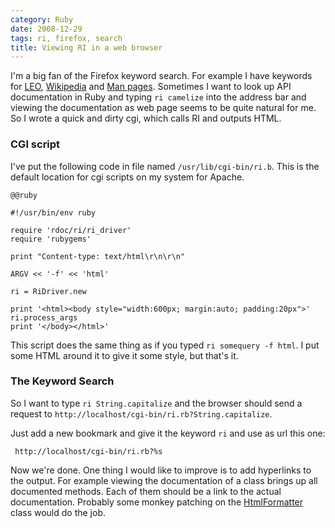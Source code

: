 ```yaml
--- 
category: Ruby
date: 2008-12-29
tags: ri, firefox, search
title: Viewing RI in a web browser
---
```








I'm a big fan of the Firefox keyword search. For example I have
keywords for [LEO][1], [Wikipedia][2] and [Man pages][3]. Sometimes I
want to look up API documentation in Ruby and typing `ri camelize`
into the address bar and viewing the documentation as web page seems
to be quite natural for me. So I wrote a quick and dirty cgi, which
calls RI and outputs HTML.

### CGI script

I've put the following code in file named
`/usr/lib/cgi-bin/ri.b`. This is the default location for cgi scripts
on my system for Apache.

    @@ruby

    #!/usr/bin/env ruby
    
    require 'rdoc/ri/ri_driver'
    require 'rubygems'
    
    print "Content-type: text/html\r\n\r\n"
    
    ARGV << '-f' << 'html'
    
    ri = RiDriver.new
    
    print '<html><body style="width:600px; margin:auto; padding:20px">'
    ri.process_args
    print '</body></html>'

This script does the same thing as if you typed `ri somequery -f
html`. I put some HTML around it to give it some style, but that's it.


### The Keyword Search

So I want to type `ri String.capitalize` and the browser should send a
request to `http://localhost/cgi-bin/ri.rb?String.capitalize`.

Just add a new bookmark and give it the keyword `ri` and use as url
this one:

     http://localhost/cgi-bin/ri.rb?%s

Now we're done. One thing I would like to improve is to add hyperlinks
to the output. For example viewing the documentation of a class brings
up all documented methods. Each of them should be a link to the actual
documentation. Probably some monkey patching on the [HtmlFormatter][4]
class would do the job.


[1]: http://dict.leo.org
[2]: http://en.wikipedia.org
[3]: http://www.nongnu.org/man2html
[4]: http://rdoc.rubyforge.org/classes/RDoc/RI/HtmlFormatter.html
